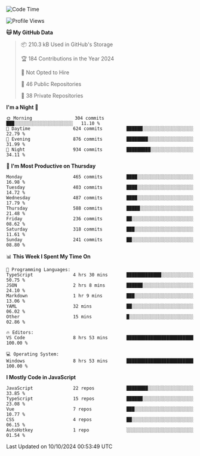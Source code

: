 <!--START_SECTION:waka-->
![Code Time](http://img.shields.io/badge/Code%20Time-868%20hrs%2037%20mins-blue)

![Profile Views](http://img.shields.io/badge/Profile%20Views-26-blue)

**🐱 My GitHub Data** 

> 📦 210.3 kB Used in GitHub's Storage 
 > 
> 🏆 184 Contributions in the Year 2024
 > 
> 🚫 Not Opted to Hire
 > 
> 📜 46 Public Repositories 
 > 
> 🔑 38 Private Repositories 
 > 
**I'm a Night 🦉** 

```text
🌞 Morning                304 commits         ███░░░░░░░░░░░░░░░░░░░░░░   11.10 % 
🌆 Daytime                624 commits         ██████░░░░░░░░░░░░░░░░░░░   22.79 % 
🌃 Evening                876 commits         ████████░░░░░░░░░░░░░░░░░   31.99 % 
🌙 Night                  934 commits         █████████░░░░░░░░░░░░░░░░   34.11 % 
```
📅 **I'm Most Productive on Thursday** 

```text
Monday                   465 commits         ████░░░░░░░░░░░░░░░░░░░░░   16.98 % 
Tuesday                  403 commits         ████░░░░░░░░░░░░░░░░░░░░░   14.72 % 
Wednesday                487 commits         ████░░░░░░░░░░░░░░░░░░░░░   17.79 % 
Thursday                 588 commits         █████░░░░░░░░░░░░░░░░░░░░   21.48 % 
Friday                   236 commits         ██░░░░░░░░░░░░░░░░░░░░░░░   08.62 % 
Saturday                 318 commits         ███░░░░░░░░░░░░░░░░░░░░░░   11.61 % 
Sunday                   241 commits         ██░░░░░░░░░░░░░░░░░░░░░░░   08.80 % 
```


📊 **This Week I Spent My Time On** 

```text
💬 Programming Languages: 
TypeScript               4 hrs 30 mins       █████████████░░░░░░░░░░░░   50.75 % 
JSON                     2 hrs 8 mins        ██████░░░░░░░░░░░░░░░░░░░   24.10 % 
Markdown                 1 hr 9 mins         ███░░░░░░░░░░░░░░░░░░░░░░   13.06 % 
YAML                     32 mins             ██░░░░░░░░░░░░░░░░░░░░░░░   06.02 % 
Other                    15 mins             █░░░░░░░░░░░░░░░░░░░░░░░░   02.86 % 

🔥 Editors: 
VS Code                  8 hrs 53 mins       █████████████████████████   100.00 % 

💻 Operating System: 
Windows                  8 hrs 53 mins       █████████████████████████   100.00 % 
```

**I Mostly Code in JavaScript** 

```text
JavaScript               22 repos            ████████░░░░░░░░░░░░░░░░░   33.85 % 
TypeScript               15 repos            ██████░░░░░░░░░░░░░░░░░░░   23.08 % 
Vue                      7 repos             ███░░░░░░░░░░░░░░░░░░░░░░   10.77 % 
CSS                      4 repos             ██░░░░░░░░░░░░░░░░░░░░░░░   06.15 % 
AutoHotkey               1 repo              ░░░░░░░░░░░░░░░░░░░░░░░░░   01.54 % 
```




 Last Updated on 10/10/2024 00:53:49 UTC
<!--END_SECTION:waka-->

